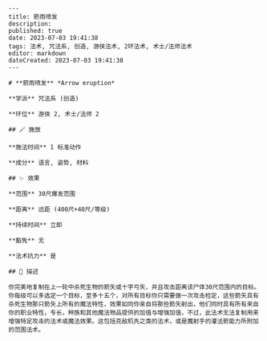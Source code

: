 
    ---
    title: 箭雨喷发
    description: 
    published: true
    date: 2023-07-03 19:41:38
    tags: 法术, 咒法系, 创造, 游侠法术, 2环法术, 术士/法师法术
    editor: markdown
    dateCreated: 2023-07-03 19:41:38
    ---

    # **箭雨喷发** *Arrow eruption*

    **学派** 咒法系 (创造) 

    **环位** 游侠 2, 术士/法师 2

    ## 🪄 施放

    **施法时间** 1 标准动作

    **成分** 语言, 姿势, 材料

    ## ✨ 效果  

    **范围** 30尺爆发范围

    **距离** 远距 (400尺+40尺/等级)  

    **持续时间** 立即 

    **豁免** 无

    **法术抗力** 是

    ## 📖 描述

    你完美地复制在上一轮中杀死生物的箭矢或十字弓矢，并且攻击距离该尸体30尺范围内的目标。你每级可以多选定一个目标，至多十五个，对所有目标你只需要做一次攻击检定，这些箭矢具有杀死生物那只箭矢上所有的魔法特性，效果如同你亲自将那些箭矢射出，他们同时具有所有来自你的职业特性，专长，种族和其他魔法物品提供的加值与增强加值，不过，此法术无法复制用来增强特定攻击的法术或魔法效果。这包括克敌机先之类的法术，或是魔射手的灌法箭能力所附加的范围法术。
    